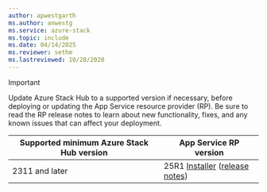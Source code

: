 ```yaml
---
author: apwestgarth
ms.author: anwestg
ms.service: azure-stack
ms.topic: include
ms.date: 04/14/2025
ms.reviewer: sethm
ms.lastreviewed: 10/28/2020
---
```

<!-- TODO - For each release: add AzS Hub build number, App Service RP version number, & corresponding App Service release notes text/link -->
> [!IMPORTANT]
> Update Azure Stack Hub to a supported version if necessary, before deploying or updating the App Service resource provider (RP). Be sure to read the RP release notes to learn about new functionality, fixes, and any known issues that can affect your deployment.
>
> | Supported minimum Azure Stack Hub version | App Service RP version |
> |-----|---|
> | 2311 and later | 25R1 [Installer](https://aka.ms/appsvcupdate25R1installer) ([release notes](../operator/app-service-release-notes-2025R1.md)) |
